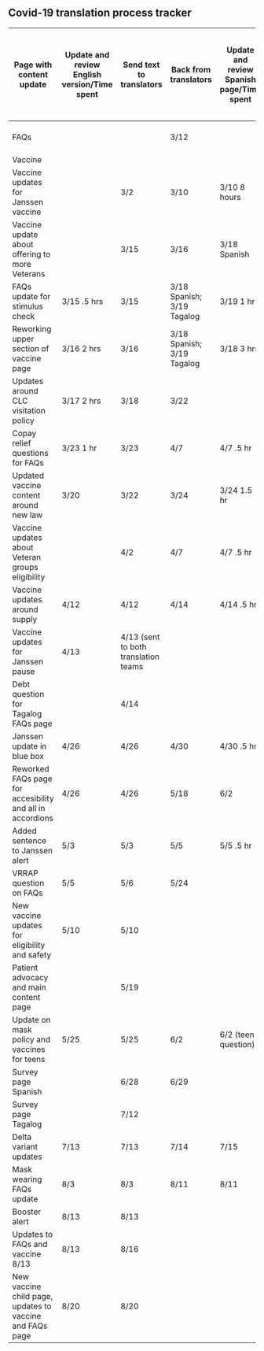 ## Covid-19 translation process tracker
| **Page with content update** | **Update and review English version/Time spent** | **Send text to translators** | **Back from translators** | **Update and review Spanish page/Time spent** | **Update and review Tagalog page/Time spent** | **Update and review chatbot/Time spent** | **Send translated and English text to VHA translation team for review** | **Incorporate changes from VHA team/Time spent** |
| --- | --- | --- | --- | --- | --- | --- | --- | --- |
| FAQs | | | 3/12 | | 3/12 & 3/13 9.5 hrs | | 3/12 | No changes |
| Vaccine | | | | | |3/8 4.5 hours | | 3/8 4 hours |
| Vaccine updates for Janssen vaccine | | 3/2 | 3/10 | 3/10 8 hours | 3/10 8 hours | | 3/12 |
| Vaccine update about offering to more Veterans | | 3/15 | 3/16 | 3/18 Spanish | | 3/17 2 hrs | 3/19 Spanish |
| FAQs update for stimulus check | 3/15 .5 hrs | 3/15 | 3/18 Spanish; 3/19 Tagalog | 3/19 1 hr | 3/22 1 hr| 3/15 | |
| Reworking upper section of vaccine page | 3/16 2 hrs | 3/16 | 3/18 Spanish; 3/19 Tagalog | 3/18 3 hrs |
| Updates around CLC visitation policy | 3/17 2 hrs | 3/18 | 3/22 | | | 3/18 1 hr | | |
| Copay relief questions for FAQs | 3/23 1 hr | 3/23 | 4/7 | 4/7 .5 hr | 4/7 .5 hr | 3/23 1 hr | 4/7 |
| Updated vaccine content around new law | 3/20 | 3/22 | 3/24 | 3/24 1.5 hr | 3/24 1.5 hr | 3/22 | 3/25 | 4/6 1 hr |
| Vaccine updates about Veteran groups eligibility | | 4/2 | 4/7 | 4/7 .5 hr | 4/7 .5 hr | 4/2 | 4/7 | |
| Vaccine updates around supply | 4/12 | 4/12 | 4/14 | 4/14 .5 hr | 4/14 .5 hr | 4/14 1 hr | 4/15 |
| Vaccine updates for Janssen pause | 4/13 | 4/13 (sent to both translation teams |
| Debt question for Tagalog FAQs page | | 4/14 |
| Janssen update in blue box | 4/26 | 4/26 | 4/30 | 4/30 .5 hr | 4/30 .5 hr | | 4/30 | 5/3-no changes |
| Reworked FAQs page for accesibility and all in accordions | 4/26 | 4/26 | 5/18 | 6/2 | 6/2 | | 6/4 | 6/21 (Spanish) |
| Added sentence to Janssen alert | 5/3 | 5/3 | 5/5 | 5/5 .5 hr | 5/5 .5 hr | | 5/5 |
| VRRAP question on FAQs | 5/5 | 5/6 | 5/24 |
| New vaccine updates for eligibility and safety | 5/10 | 5/10 |
| Patient advocacy and main content page | | 5/19 |
| Update on mask policy and vaccines for teens | 5/25 | 5/25 | 6/2 | 6/2 (teen question) | 6/2 (teen question) | | 6/2 (teen question) | 6/8 (teen question) 2 hrs |
| Survey page Spanish | | 6/28 | 6/29 | | | | 7/6 |
| Survey page Tagalog | | 7/12 |
| Delta variant updates | 7/13 | 7/13 | 7/14 | 7/15 | 7/15  | 71/3 | 7/15 |
| Mask wearing FAQs update | 8/3 | 8/3 | 8/11 | 8/11 | 8/11 | 8/3 | 8/11 |
| Booster alert | 8/13 | 8/13 | 
| Updates to FAQs and vaccine 8/13 | 8/13 | 8/16 |
| New vaccine child page, updates to vaccine and FAQs page | 8/20 | 8/20 |
